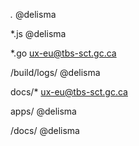 <!-- Each line is a file pattern followed by one or more owners.

These owners will be the default owners for everything in the repo. Unless a later match takes precedence, @global-owner1 and @global-owner2 will be requested for review when someone opens a pull request.-->
*.*          @delisma

<!-- Order is important; the last matching pattern takes the most precedence. When someone opens a pull request that only modifies JS files, only @js-owner and not the global owner(s) will be requested for a review.-->
*.js         @delisma 

<!-- You can also use email addresses if you prefer. They'll be used to look up users just like we do for commit author emails.-->
*.go         ux-eu@tbs-sct.gc.ca

<!-- In this example, @delisma owns any files in the build/logs directory at the root of the repository and any of its subdirectories. -->
/build/logs/ @delisma

<!-- The `docs/*` pattern will match files like `docs/getting-started.md` but not further nested files like `docs/build-app/troubleshooting.md`. -->
docs/*       ux-eu@tbs-sct.gc.ca

<!-- In this example, @delisma owns any file in an apps directory anywhere in your repository. -->
apps/        @delisma

<!-- In this example, @delisma owns any file in the `/docs` directory in the root of your repository. -->
/docs/       @delisma